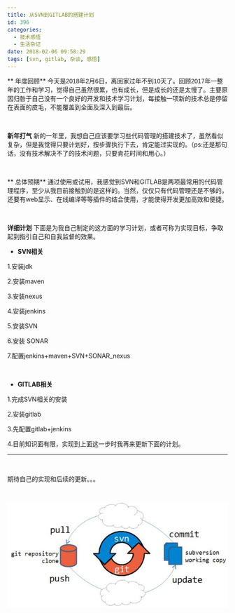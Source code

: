 ```yaml
---
title: 从SVN到GITLAB的搭建计划
id: 396
categories:
  - 技术感悟
  - 生活杂记
date: 2018-02-06 09:58:29
tags: [svn, gitlab, 杂谈, 感悟]
---
```


** 年度回顾**
<span style="font-family: impact, sans-serif;">今天是2018年2月6日，离回家过年不到10天了。回顾2017年一整年的工作和学习，觉得自己虽然很累，也有成长，但是成长的还是太慢了。主要原因归咎于自己没有一个良好的开发和技术学习计划，每接触一项新的技术总是停留在表面的皮毛，不能覆盖到全面及深入到最后。</span>

&nbsp;

**新年打气**
新的一年里，我想自己应该要学习些代码管理的搭建技术了，虽然看似复杂，但是我觉得只要计划好，按步骤执行下去，肯定能过实现的。（ps:还是那句话，没有技术解决不了的技术问题，只要肯花时间和用心。）

&nbsp;

** 总体预期**
通过使用或试用，我感觉到SVN和GITLAB是两项最常用的代码管理程序，至少从我目前接触到的是这样的。当然，仅仅只有代码管理还是不够的，还要有web显示、在线编译等等插件的结合使用，才能使得开发更加高效和便捷。

&nbsp;

**详细计划**
下面是为我自己制定的这方面的学习计划，或者可称为实现目标，争取起到指引自己和自我监督的效果。
&nbsp;




- **SVN相关**

1.安装jdk

2.安装maven

3.安装nexus

4.安装jenkins

5.安装SVN

6.安装 SONAR

7.配置jenkins+maven+SVN+SONAR_nexus

&nbsp;

- **GITLAB相关**

1.完成SVN相关的安装

2.安装gitlab

3.先配置gitlab+jenkins

4.目前知识面有限，实现到上面这一步时我再来更新下面的计划。

----------

&nbsp;

期待自己的实现和后续的更新。。。

&nbsp;

![](/img/xjy/git0001.jpg)

&nbsp;

&nbsp;

&nbsp;

&nbsp;